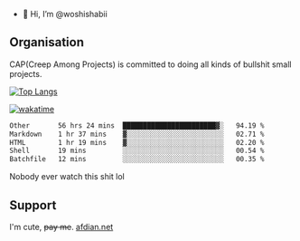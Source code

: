 - 👋 Hi, I’m @woshishabii

## Organisation

CAP(Creep Among Projects) is committed to doing all kinds of bullshit small projects.

[![Top Langs](https://github-readme-stats.vercel.app/api/top-langs/?username=woshishabii&layout=compact)](https://github.com/anuraghazra/github-readme-stats)

[![wakatime](https://wakatime.com/badge/user/34d02784-acc1-4a16-82d7-33fdb53c4ed6.svg)](https://wakatime.com/@34d02784-acc1-4a16-82d7-33fdb53c4ed6)


<!--START_SECTION:waka-->

```txt
Other       56 hrs 24 mins  ███████████████████████▓░   94.19 %
Markdown    1 hr 37 mins    ▓░░░░░░░░░░░░░░░░░░░░░░░░   02.71 %
HTML        1 hr 19 mins    ▓░░░░░░░░░░░░░░░░░░░░░░░░   02.20 %
Shell       19 mins         ░░░░░░░░░░░░░░░░░░░░░░░░░   00.54 %
Batchfile   12 mins         ░░░░░░░░░░░░░░░░░░░░░░░░░   00.35 %
```

<!--END_SECTION:waka-->

Nobody ever watch this shit lol

## Support
I'm cute, ~~pay me~~.
[afdian.net](https://afdian.com/a/woshishabi)

<!---
woshishabii/woshishabii is a ✨ special ✨ repository because its `README.md` (this file) appears on your GitHub profile.
You can click the Preview link to take a look at your changes.
--->
